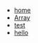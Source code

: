 <!-- docs/_sidebar.md -->

* [home](README)
* [Array](array/array)
* [test](test/test)
* [hello](hello/hi)
